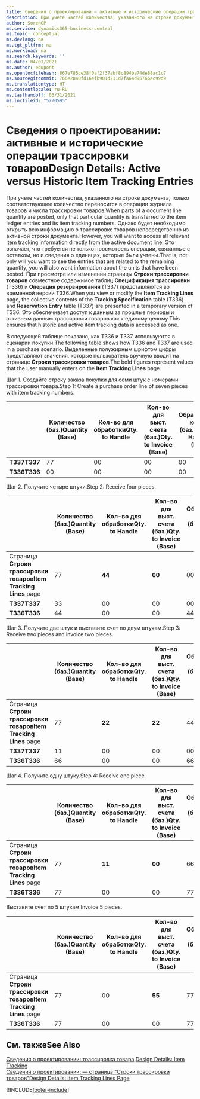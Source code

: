 ```yaml
---
title: Сведения о проектировании — активные и исторические операции трассировки товаров | Документация Майкрософт
description: При учете частей количества, указанного на строке документа, только соответствующее количество переносится в операции журнала товаров и числа трассировки товаров. Однако будет необходимо открыть всю информацию о трассировке товаров непосредственно из активной строки документа. Это означает, что требуется не только просмотреть операции, связанные с остатком, но и сведения о единицах, которые были учтены. При просмотре или изменении страницы **Строки трассировки товаров** совместное содержимое таблиц **Спецификация трассировки** (T336) и **Операция резервирования** (T337) представляются во временной версии T336. Это обеспечивает доступ к данным за прошлые периоды и активным данным трассировки товаров как к единому целому.
author: SorenGP
ms.service: dynamics365-business-central
ms.topic: conceptual
ms.devlang: na
ms.tgt_pltfrm: na
ms.workload: na
ms.search.keywords: ''
ms.date: 04/01/2021
ms.author: edupont
ms.openlocfilehash: 867e785ce38f0af2f37abf8c894ba74de88ac1c7
ms.sourcegitcommit: 766e2840fd16efb901d211d7fa64d96766ac99d9
ms.translationtype: HT
ms.contentlocale: ru-RU
ms.lasthandoff: 03/31/2021
ms.locfileid: "5770595"
---
```

# <a name="design-details-active-versus-historic-item-tracking-entries"></a><span data-ttu-id="ea57e-107">Сведения о проектировании: активные и исторические операции трассировки товаров</span><span class="sxs-lookup"><span data-stu-id="ea57e-107">Design Details: Active versus Historic Item Tracking Entries</span></span>
<span data-ttu-id="ea57e-108">При учете частей количества, указанного на строке документа, только соответствующее количество переносится в операции журнала товаров и числа трассировки товаров.</span><span class="sxs-lookup"><span data-stu-id="ea57e-108">When parts of a document line quantity are posted, only that particular quantity is transferred to the item ledger entries and its item tracking numbers.</span></span> <span data-ttu-id="ea57e-109">Однако будет необходимо открыть всю информацию о трассировке товаров непосредственно из активной строки документа.</span><span class="sxs-lookup"><span data-stu-id="ea57e-109">However, you will want to access all relevant item tracking information directly from the active document line.</span></span> <span data-ttu-id="ea57e-110">Это означает, что требуется не только просмотреть операции, связанные с остатком, но и сведения о единицах, которые были учтены.</span><span class="sxs-lookup"><span data-stu-id="ea57e-110">That is, not only will you want to see the entries that are related to the remaining quantity, you will also want information about the units that have been posted.</span></span> <span data-ttu-id="ea57e-111">При просмотре или изменении страницы **Строки трассировки товаров** совместное содержимое таблиц **Спецификация трассировки** (T336) и **Операция резервирования** (T337) представляются во временной версии T336.</span><span class="sxs-lookup"><span data-stu-id="ea57e-111">When you view or modify the **Item Tracking Lines** page, the collective contents of the **Tracking Specification** table (T336) and **Reservation Entry** table (T337) are presented in a temporary version of T336.</span></span> <span data-ttu-id="ea57e-112">Это обеспечивает доступ к данным за прошлые периоды и активным данным трассировки товаров как к единому целому.</span><span class="sxs-lookup"><span data-stu-id="ea57e-112">This ensures that historic and active item tracking data is accessed as one.</span></span>  

 <span data-ttu-id="ea57e-113">В следующей таблице показано, как T336 и T337 используются в сценарии покупки.</span><span class="sxs-lookup"><span data-stu-id="ea57e-113">The following table shows how T336 and T337 are used in a purchase scenario.</span></span> <span data-ttu-id="ea57e-114">Выделенные полужирным шрифтом цифры представляют значения, которые пользователь вручную вводит на странице **Строки трассировки товаров**.</span><span class="sxs-lookup"><span data-stu-id="ea57e-114">The bold figures represent values that the user manually enters on the **Item Tracking Lines** page.</span></span>  

 <span data-ttu-id="ea57e-115">Шаг 1. Создайте строку заказа покупки для семи штук с номерами трассировки товара.</span><span class="sxs-lookup"><span data-stu-id="ea57e-115">Step 1: Create a purchase order line of seven pieces with item tracking numbers.</span></span>  

||<span data-ttu-id="ea57e-116">**Количество (баз.)**</span><span class="sxs-lookup"><span data-stu-id="ea57e-116">**Quantity (Base)**</span></span>|<span data-ttu-id="ea57e-117">**Кол-во для обработки**</span><span class="sxs-lookup"><span data-stu-id="ea57e-117">**Qty. to Handle**</span></span>|<span data-ttu-id="ea57e-118">**Кол-во для выст. счета (баз.)**</span><span class="sxs-lookup"><span data-stu-id="ea57e-118">**Qty. to Invoice (Base)**</span></span>|<span data-ttu-id="ea57e-119">**Обработанное кол-во (баз.)**</span><span class="sxs-lookup"><span data-stu-id="ea57e-119">**Quantity Handled (Base)**</span></span>|<span data-ttu-id="ea57e-120">**Кол-во по выст. счетам (баз.)**</span><span class="sxs-lookup"><span data-stu-id="ea57e-120">**Quantity Invoiced (Base)**</span></span>|  
|-|----------------------------------------------|--------------------------------------------|------------------------------------------------------|-------------------------------------------------------|--------------------------------------------------------|  
|<span data-ttu-id="ea57e-121">**T337**</span><span class="sxs-lookup"><span data-stu-id="ea57e-121">**T337**</span></span>|<span data-ttu-id="ea57e-122">7</span><span class="sxs-lookup"><span data-stu-id="ea57e-122">7</span></span>|<span data-ttu-id="ea57e-123">0</span><span class="sxs-lookup"><span data-stu-id="ea57e-123">0</span></span>|<span data-ttu-id="ea57e-124">0</span><span class="sxs-lookup"><span data-stu-id="ea57e-124">0</span></span>|<span data-ttu-id="ea57e-125">0</span><span class="sxs-lookup"><span data-stu-id="ea57e-125">0</span></span>|<span data-ttu-id="ea57e-126">0</span><span class="sxs-lookup"><span data-stu-id="ea57e-126">0</span></span>|  
|<span data-ttu-id="ea57e-127">**T336**</span><span class="sxs-lookup"><span data-stu-id="ea57e-127">**T336**</span></span>|<span data-ttu-id="ea57e-128">0</span><span class="sxs-lookup"><span data-stu-id="ea57e-128">0</span></span>|<span data-ttu-id="ea57e-129">0</span><span class="sxs-lookup"><span data-stu-id="ea57e-129">0</span></span>|<span data-ttu-id="ea57e-130">0</span><span class="sxs-lookup"><span data-stu-id="ea57e-130">0</span></span>|<span data-ttu-id="ea57e-131">0</span><span class="sxs-lookup"><span data-stu-id="ea57e-131">0</span></span>|<span data-ttu-id="ea57e-132">0</span><span class="sxs-lookup"><span data-stu-id="ea57e-132">0</span></span>|  

 <span data-ttu-id="ea57e-133">Шаг 2. Получите четыре штуки.</span><span class="sxs-lookup"><span data-stu-id="ea57e-133">Step 2: Receive four pieces.</span></span>  

||<span data-ttu-id="ea57e-134">**Количество (баз.)**</span><span class="sxs-lookup"><span data-stu-id="ea57e-134">**Quantity (Base)**</span></span>|<span data-ttu-id="ea57e-135">**Кол-во для обработки**</span><span class="sxs-lookup"><span data-stu-id="ea57e-135">**Qty. to Handle**</span></span>|<span data-ttu-id="ea57e-136">**Кол-во для выст. счета (баз.)**</span><span class="sxs-lookup"><span data-stu-id="ea57e-136">**Qty. to Invoice (Base)**</span></span>|<span data-ttu-id="ea57e-137">**Обработанное кол-во (баз.)**</span><span class="sxs-lookup"><span data-stu-id="ea57e-137">**Quantity Handled (Base)**</span></span>|<span data-ttu-id="ea57e-138">**Кол-во по выст. счетам (баз.)**</span><span class="sxs-lookup"><span data-stu-id="ea57e-138">**Quantity Invoiced (Base)**</span></span>|  
|-|----------------------------------------------|--------------------------------------------|------------------------------------------------------|-------------------------------------------------------|--------------------------------------------------------|  
|<span data-ttu-id="ea57e-139">Страница **Строки трассировки товаров**</span><span class="sxs-lookup"><span data-stu-id="ea57e-139">**Item Tracking Lines** page</span></span>|<span data-ttu-id="ea57e-140">7</span><span class="sxs-lookup"><span data-stu-id="ea57e-140">7</span></span>|<span data-ttu-id="ea57e-141">**4**</span><span class="sxs-lookup"><span data-stu-id="ea57e-141">**4**</span></span>|<span data-ttu-id="ea57e-142">**0**</span><span class="sxs-lookup"><span data-stu-id="ea57e-142">**0**</span></span>|<span data-ttu-id="ea57e-143">0</span><span class="sxs-lookup"><span data-stu-id="ea57e-143">0</span></span>|<span data-ttu-id="ea57e-144">0</span><span class="sxs-lookup"><span data-stu-id="ea57e-144">0</span></span>|  
|<span data-ttu-id="ea57e-145">**T337**</span><span class="sxs-lookup"><span data-stu-id="ea57e-145">**T337**</span></span>|<span data-ttu-id="ea57e-146">3</span><span class="sxs-lookup"><span data-stu-id="ea57e-146">3</span></span>|<span data-ttu-id="ea57e-147">0</span><span class="sxs-lookup"><span data-stu-id="ea57e-147">0</span></span>|<span data-ttu-id="ea57e-148">0</span><span class="sxs-lookup"><span data-stu-id="ea57e-148">0</span></span>|<span data-ttu-id="ea57e-149">0</span><span class="sxs-lookup"><span data-stu-id="ea57e-149">0</span></span>|<span data-ttu-id="ea57e-150">0</span><span class="sxs-lookup"><span data-stu-id="ea57e-150">0</span></span>|  
|<span data-ttu-id="ea57e-151">**T336**</span><span class="sxs-lookup"><span data-stu-id="ea57e-151">**T336**</span></span>|<span data-ttu-id="ea57e-152">4</span><span class="sxs-lookup"><span data-stu-id="ea57e-152">4</span></span>|<span data-ttu-id="ea57e-153">0</span><span class="sxs-lookup"><span data-stu-id="ea57e-153">0</span></span>|<span data-ttu-id="ea57e-154">0</span><span class="sxs-lookup"><span data-stu-id="ea57e-154">0</span></span>|<span data-ttu-id="ea57e-155">4</span><span class="sxs-lookup"><span data-stu-id="ea57e-155">4</span></span>|<span data-ttu-id="ea57e-156">0</span><span class="sxs-lookup"><span data-stu-id="ea57e-156">0</span></span>|  

 <span data-ttu-id="ea57e-157">Шаг 3. Получите две штук и выставите счет по двум штукам.</span><span class="sxs-lookup"><span data-stu-id="ea57e-157">Step 3: Receive two pieces and invoice two pieces.</span></span>  

||<span data-ttu-id="ea57e-158">**Количество (баз.)**</span><span class="sxs-lookup"><span data-stu-id="ea57e-158">**Quantity (Base)**</span></span>|<span data-ttu-id="ea57e-159">**Кол-во для обработки**</span><span class="sxs-lookup"><span data-stu-id="ea57e-159">**Qty. to Handle**</span></span>|<span data-ttu-id="ea57e-160">**Кол-во для выст. счета (баз.)**</span><span class="sxs-lookup"><span data-stu-id="ea57e-160">**Qty. to Invoice (Base)**</span></span>|<span data-ttu-id="ea57e-161">**Обработанное кол-во (баз.)**</span><span class="sxs-lookup"><span data-stu-id="ea57e-161">**Quantity Handled (Base)**</span></span>|<span data-ttu-id="ea57e-162">**Кол-во по выст. счетам (баз.)**</span><span class="sxs-lookup"><span data-stu-id="ea57e-162">**Quantity Invoiced (Base)**</span></span>|  
|-|----------------------------------------------|--------------------------------------------|------------------------------------------------------|-------------------------------------------------------|--------------------------------------------------------|  
|<span data-ttu-id="ea57e-163">Страница **Строки трассировки товаров**</span><span class="sxs-lookup"><span data-stu-id="ea57e-163">**Item Tracking Lines** page</span></span>|<span data-ttu-id="ea57e-164">7</span><span class="sxs-lookup"><span data-stu-id="ea57e-164">7</span></span>|<span data-ttu-id="ea57e-165">**2**</span><span class="sxs-lookup"><span data-stu-id="ea57e-165">**2**</span></span>|<span data-ttu-id="ea57e-166">**2**</span><span class="sxs-lookup"><span data-stu-id="ea57e-166">**2**</span></span>|<span data-ttu-id="ea57e-167">4</span><span class="sxs-lookup"><span data-stu-id="ea57e-167">4</span></span>|<span data-ttu-id="ea57e-168">0</span><span class="sxs-lookup"><span data-stu-id="ea57e-168">0</span></span>|  
|<span data-ttu-id="ea57e-169">**T337**</span><span class="sxs-lookup"><span data-stu-id="ea57e-169">**T337**</span></span>|<span data-ttu-id="ea57e-170">1</span><span class="sxs-lookup"><span data-stu-id="ea57e-170">1</span></span>|<span data-ttu-id="ea57e-171">0</span><span class="sxs-lookup"><span data-stu-id="ea57e-171">0</span></span>|<span data-ttu-id="ea57e-172">0</span><span class="sxs-lookup"><span data-stu-id="ea57e-172">0</span></span>|<span data-ttu-id="ea57e-173">0</span><span class="sxs-lookup"><span data-stu-id="ea57e-173">0</span></span>|<span data-ttu-id="ea57e-174">0</span><span class="sxs-lookup"><span data-stu-id="ea57e-174">0</span></span>|  
|<span data-ttu-id="ea57e-175">**T336**</span><span class="sxs-lookup"><span data-stu-id="ea57e-175">**T336**</span></span>|<span data-ttu-id="ea57e-176">6</span><span class="sxs-lookup"><span data-stu-id="ea57e-176">6</span></span>|<span data-ttu-id="ea57e-177">0</span><span class="sxs-lookup"><span data-stu-id="ea57e-177">0</span></span>|<span data-ttu-id="ea57e-178">0</span><span class="sxs-lookup"><span data-stu-id="ea57e-178">0</span></span>|<span data-ttu-id="ea57e-179">6</span><span class="sxs-lookup"><span data-stu-id="ea57e-179">6</span></span>|<span data-ttu-id="ea57e-180">2</span><span class="sxs-lookup"><span data-stu-id="ea57e-180">2</span></span>|  

 <span data-ttu-id="ea57e-181">Шаг 4. Получите одну штуку.</span><span class="sxs-lookup"><span data-stu-id="ea57e-181">Step 4: Receive one piece.</span></span>  

||<span data-ttu-id="ea57e-182">**Количество (баз.)**</span><span class="sxs-lookup"><span data-stu-id="ea57e-182">**Quantity (Base)**</span></span>|<span data-ttu-id="ea57e-183">**Кол-во для обработки**</span><span class="sxs-lookup"><span data-stu-id="ea57e-183">**Qty. to Handle**</span></span>|<span data-ttu-id="ea57e-184">**Кол-во для выст. счета (баз.)**</span><span class="sxs-lookup"><span data-stu-id="ea57e-184">**Qty. to Invoice (Base)**</span></span>|<span data-ttu-id="ea57e-185">**Обработанное кол-во (баз.)**</span><span class="sxs-lookup"><span data-stu-id="ea57e-185">**Quantity Handled (Base)**</span></span>|<span data-ttu-id="ea57e-186">**Кол-во по выст. счетам (баз.)**</span><span class="sxs-lookup"><span data-stu-id="ea57e-186">**Quantity Invoiced (Base)**</span></span>|  
|-|----------------------------------------------|--------------------------------------------|------------------------------------------------------|-------------------------------------------------------|--------------------------------------------------------|  
|<span data-ttu-id="ea57e-187">Страница **Строки трассировки товаров**</span><span class="sxs-lookup"><span data-stu-id="ea57e-187">**Item Tracking Lines** page</span></span>|<span data-ttu-id="ea57e-188">7</span><span class="sxs-lookup"><span data-stu-id="ea57e-188">7</span></span>|<span data-ttu-id="ea57e-189">**1**</span><span class="sxs-lookup"><span data-stu-id="ea57e-189">**1**</span></span>|<span data-ttu-id="ea57e-190">**0**</span><span class="sxs-lookup"><span data-stu-id="ea57e-190">**0**</span></span>|<span data-ttu-id="ea57e-191">6</span><span class="sxs-lookup"><span data-stu-id="ea57e-191">6</span></span>|<span data-ttu-id="ea57e-192">2</span><span class="sxs-lookup"><span data-stu-id="ea57e-192">2</span></span>|  
|<span data-ttu-id="ea57e-193">**T336**</span><span class="sxs-lookup"><span data-stu-id="ea57e-193">**T336**</span></span>|<span data-ttu-id="ea57e-194">7</span><span class="sxs-lookup"><span data-stu-id="ea57e-194">7</span></span>|<span data-ttu-id="ea57e-195">0</span><span class="sxs-lookup"><span data-stu-id="ea57e-195">0</span></span>|<span data-ttu-id="ea57e-196">0</span><span class="sxs-lookup"><span data-stu-id="ea57e-196">0</span></span>|<span data-ttu-id="ea57e-197">7</span><span class="sxs-lookup"><span data-stu-id="ea57e-197">7</span></span>|<span data-ttu-id="ea57e-198">2</span><span class="sxs-lookup"><span data-stu-id="ea57e-198">2</span></span>|  

 <span data-ttu-id="ea57e-199">Выставите счет по 5 штукам.</span><span class="sxs-lookup"><span data-stu-id="ea57e-199">Invoice 5 pieces.</span></span>  

||<span data-ttu-id="ea57e-200">**Количество (баз.)**</span><span class="sxs-lookup"><span data-stu-id="ea57e-200">**Quantity (Base)**</span></span>|<span data-ttu-id="ea57e-201">**Кол-во для обработки**</span><span class="sxs-lookup"><span data-stu-id="ea57e-201">**Qty. to Handle**</span></span>|<span data-ttu-id="ea57e-202">**Кол-во для выст. счета (баз.)**</span><span class="sxs-lookup"><span data-stu-id="ea57e-202">**Qty. to Invoice (Base)**</span></span>|<span data-ttu-id="ea57e-203">**Обработанное кол-во (баз.)**</span><span class="sxs-lookup"><span data-stu-id="ea57e-203">**Quantity Handled (Base)**</span></span>|<span data-ttu-id="ea57e-204">**Кол-во по выст. счетам (баз.)**</span><span class="sxs-lookup"><span data-stu-id="ea57e-204">**Quantity Invoiced (Base)**</span></span>|  
|-|----------------------------------------------|--------------------------------------------|------------------------------------------------------|-------------------------------------------------------|--------------------------------------------------------|  
|<span data-ttu-id="ea57e-205">Страница **Строки трассировки товаров**</span><span class="sxs-lookup"><span data-stu-id="ea57e-205">**Item Tracking Lines** page</span></span>|<span data-ttu-id="ea57e-206">7</span><span class="sxs-lookup"><span data-stu-id="ea57e-206">7</span></span>|<span data-ttu-id="ea57e-207">0</span><span class="sxs-lookup"><span data-stu-id="ea57e-207">0</span></span>|<span data-ttu-id="ea57e-208">**5**</span><span class="sxs-lookup"><span data-stu-id="ea57e-208">**5**</span></span>|<span data-ttu-id="ea57e-209">7</span><span class="sxs-lookup"><span data-stu-id="ea57e-209">7</span></span>|<span data-ttu-id="ea57e-210">2</span><span class="sxs-lookup"><span data-stu-id="ea57e-210">2</span></span>|  
|<span data-ttu-id="ea57e-211">**T336**</span><span class="sxs-lookup"><span data-stu-id="ea57e-211">**T336**</span></span>|<span data-ttu-id="ea57e-212">7</span><span class="sxs-lookup"><span data-stu-id="ea57e-212">7</span></span>|<span data-ttu-id="ea57e-213">0</span><span class="sxs-lookup"><span data-stu-id="ea57e-213">0</span></span>|<span data-ttu-id="ea57e-214">0</span><span class="sxs-lookup"><span data-stu-id="ea57e-214">0</span></span>|<span data-ttu-id="ea57e-215">7</span><span class="sxs-lookup"><span data-stu-id="ea57e-215">7</span></span>|<span data-ttu-id="ea57e-216">7</span><span class="sxs-lookup"><span data-stu-id="ea57e-216">7</span></span>|  

## <a name="see-also"></a><span data-ttu-id="ea57e-217">См. также</span><span class="sxs-lookup"><span data-stu-id="ea57e-217">See Also</span></span>  
 <span data-ttu-id="ea57e-218">[Сведения о проектировании: трассировка товара](design-details-item-tracking.md) </span><span class="sxs-lookup"><span data-stu-id="ea57e-218">[Design Details: Item Tracking](design-details-item-tracking.md) </span></span>  
 [<span data-ttu-id="ea57e-219">Сведения о проектировании: — страница "Строки трассировки товаров"</span><span class="sxs-lookup"><span data-stu-id="ea57e-219">Design Details: Item Tracking Lines Page</span></span>](design-details-item-tracking-lines-window.md)


[!INCLUDE[footer-include](includes/footer-banner.md)]